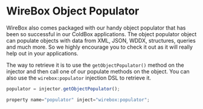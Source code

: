 # WireBox Object Populator

WireBox also comes packaged with our handy object populator that has been so successful in our ColdBox applications. The object populator object can populate objects with data from XML, JSON, WDDX, structures, queries and much more. So we highly encourage you to check it out as it will really help out in your applications.

The way to retrieve it is to use the `getObjectPopulator()` method on the injector and then call one of our populate methods on the object.  You can also use the `wirebox:populator` injection DSL to retrieve it.

```javascript
populator = injector.getObjectPopulator();

property name="populator" inject="wirebox:populator";
```
